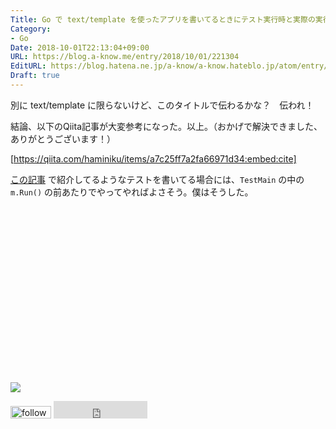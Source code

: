 ```yaml
---
Title: Go で text/template を使ったアプリを書いてるときにテスト実行時と実際の実行時とで相対パスがズレる問題を解決する
Category:
- Go
Date: 2018-10-01T22:13:04+09:00
URL: https://blog.a-know.me/entry/2018/10/01/221304
EditURL: https://blog.hatena.ne.jp/a-know/a-know.hateblo.jp/atom/entry/10257846132643381700
Draft: true
---
```


別に text/template に限らないけど、このタイトルで伝わるかな？　伝われ！


結論、以下のQiita記事が大変参考になった。以上。（おかげで解決できました、ありがとうございます！）



[https://qiita.com/haminiku/items/a7c25ff7a2fa66971d34:embed:cite]




[この記事](https://blog.a-know.me/entry/2018/09/10/210213) で紹介してるようなテストを書いてる場合には、`TestMain` の中の `m.Run()` の前あたりでやってやればよさそう。僕はそうした。


<div>
<br>
<script async src="//pagead2.googlesyndication.com/pagead/js/adsbygoogle.js"></script>
<!-- article-bottom2 -->
<ins class="adsbygoogle"
     style="display:inline-block;width:300px;height:250px"
     data-ad-client="ca-pub-3463034538369189"
     data-ad-slot="5274552934"></ins>
<script>
(adsbygoogle = window.adsbygoogle || []).push({});
</script>

<a href="https://bit.ly/grass-graph" target='blank' rel="nofollow"><img src="https://cdn-ak.f.st-hatena.com/images/fotolife/a/a-know/20170405/20170405220342.png"></a>
<br>
</div>

<div>
<a href='https://cloud.feedly.com/#subscription%2Ffeed%2Fhttp%3A%2F%2Fblog.a-know.me%2Ffeed'  target='blank'><img id='feedlyFollow' src='https://s3.feedly.com/img/follows/feedly-follow-rectangle-volume-small_2x.png' alt='follow us in feedly' width='65' height='20'></a>



<iframe src="https://blog.hatena.ne.jp/a-know/a-know.hateblo.jp/subscribe/iframe" allowtransparency="true" frameborder="0" scrolling="no" width="150" height="28"></iframe>
</div>
